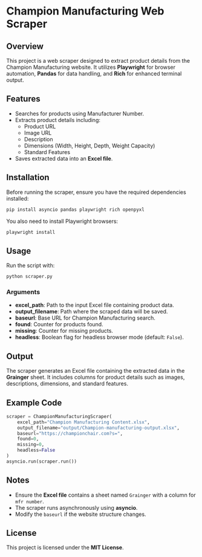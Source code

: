 # Champion Manufacturing Web Scraper

## Overview
This project is a web scraper designed to extract product details from the Champion Manufacturing website. It utilizes **Playwright** for browser automation, **Pandas** for data handling, and **Rich** for enhanced terminal output.

## Features
- Searches for products using Manufacturer Number.
- Extracts product details including:
  - Product URL
  - Image URL
  - Description
  - Dimensions (Width, Height, Depth, Weight Capacity)
  - Standard Features
- Saves extracted data into an **Excel file**.

## Installation

Before running the scraper, ensure you have the required dependencies installed:

```bash
pip install asyncio pandas playwright rich openpyxl
```

You also need to install Playwright browsers:

```bash
playwright install
```

## Usage

Run the script with:

```bash
python scraper.py
```

### Arguments
- **excel_path**: Path to the input Excel file containing product data.
- **output_filename**: Path where the scraped data will be saved.
- **baseurl**: Base URL for Champion Manufacturing search.
- **found**: Counter for products found.
- **missing**: Counter for missing products.
- **headless**: Boolean flag for headless browser mode (default: `False`).

## Output
The scraper generates an Excel file containing the extracted data in the **Grainger** sheet. It includes columns for product details such as images, descriptions, dimensions, and standard features.

## Example Code

```python
scraper = ChampionManufacturingScraper(
    excel_path="Champion Manufacturing Content.xlsx",
    output_filename="output/Champion-manufacturing-output.xlsx",
    baseurl="https://championchair.com?s=",
    found=0,
    missing=0,
    headless=False
)
asyncio.run(scraper.run())
```

## Notes
- Ensure the **Excel file** contains a sheet named `Grainger` with a column for `mfr number`.
- The scraper runs asynchronously using **asyncio**.
- Modify the `baseurl` if the website structure changes.

## License
This project is licensed under the **MIT License**.

